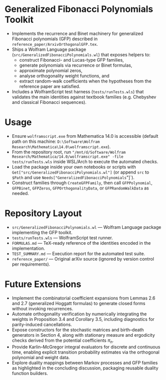 # Generalized Fibonacci Polynomials Toolkit
- Implements the recurrence and Binet machinery for generalized Fibonacci polynomials (GFP) described in `reference_paper/ArxivOrthogonalGFP.tex`.
- Ships a Wolfram Language package (`src/GeneralizedFibonacciPolynomials.wl`) that exposes helpers to:
  - construct Fibonacci- and Lucas-type GFP families,
  - generate polynomials via recurrence or Binet formulas,
  - approximate polynomial zeros,
  - analyse orthogonality weight functions, and
  - extract random-walk coefficients when the hypotheses from the reference paper are satisfied.
- Includes a WolframScript test harness (`tests/runTests.wls`) that validates the main identities against textbook families (e.g. Chebyshev and classical Fibonacci sequences).

# Usage
- Ensure `wolframscript.exe` from Mathematica 14.0 is accessible (default path on this machine: `D:\Software\Wolfram Research\Mathematica\14.0\wolframscript.exe`).
- From the repository root, run `"/mnt/d/Software/Wolfram Research/Mathematica/14.0/wolframscript.exe" -file tests/runTests.wls` inside WSL/Arch to execute the automated checks.
- Load the package inside your own notebooks or scripts with `Get["src/GeneralizedFibonacciPolynomials.wl"]` (or append `src` to `$Path` and use `Needs["GeneralizedFibonacciPolynomials`"]`).
- Construct families through `CreateGFPFamily`, then call `GFPPolynomial`, `GFPBinet`, `GFPZeros`, `GFPOrthogonalityData`, or `GFPRandomWalkData` as needed.

# Repository Layout
- `src/GeneralizedFibonacciPolynomials.wl` — Wolfram Language package implementing the GFP toolkit.
- `tests/runTests.wls` — WolframScript test runner.
- `FORMULAS.md` — TeX-ready reference of the identities encoded in the implementation.
- `TEST_SUMMARY.md` — Execution report for the automated test suite.
- `reference_paper/` — Original arXiv source (ignored by version control per requirements).

# Future Extensions
- Implement the combinatorial coefficient expansions from Lemmas 2.6 and 2.7 (generalized Hoggatt formulas) to generate closed forms without invoking recurrences.
- Automate orthogonality verification by numerically integrating the weights in Proposition 3.4 and Corollary 3.5, including diagnostics for parity-induced cancellations.
- Expose constructors for the stochastic matrices and birth–death generators in Section 4, along with stationary measure and ergodicity checks derived from the potential coefficients $\pi_n$.
- Provide Karlin–McGregor integral evaluators for discrete and continuous time, enabling explicit transition probability estimates via the orthogonal polynomial and weight data.
- Explore duality mappings between Markov processes and GFP families as highlighted in the concluding discussion, packaging reusable duality function builders.
